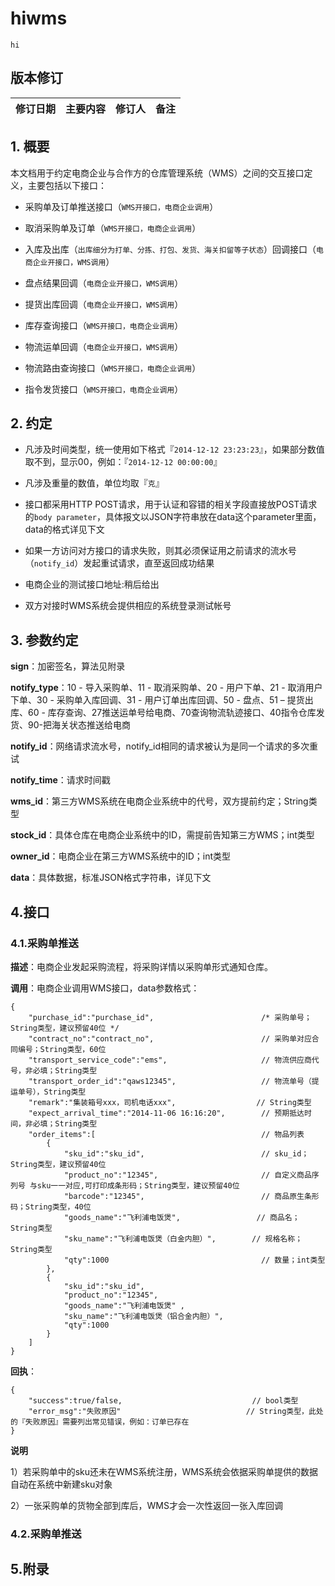 # hiwms #

`hi`

## 版本修订 ##

| 修订日期 | 主要内容 | 修订人 | 备注 |
| ---- | ----- | ----- | ----- |


## 1. 概要 ##

本文档用于约定电商企业与合作方的仓库管理系统（WMS）之间的交互接口定义，主要包括以下接口：

+ 采购单及订单推送接口（`WMS开接口，电商企业调用`）

* 取消采购单及订单（`WMS开接口，电商企业调用`）

* 入库及出库（`出库细分为打单、分拣、打包、发货、海关扣留等子状态`）回调接口（`电商企业开接口，WMS调用`）

* 盘点结果回调（`电商企业开接口，WMS调用`）

* 提货出库回调（`电商企业开接口，WMS调用`）

* 库存查询接口（`WMS开接口，电商企业调用`）

* 物流运单回调（`电商企业开接口，WMS调用`）

* 物流路由查询接口（`WMS开接口，电商企业调用`）

* 指令发货接口（`WMS开接口，电商企业调用`）

## 2. 约定 ##

+ 凡涉及时间类型，统一使用如下格式『`2014-12-12 23:23:23`』，如果部分数值取不到，显示00，例如：『`2014-12-12 00:00:00`』

+ 凡涉及重量的数值，单位均取『`克`』

+ 接口都采用HTTP POST请求，用于认证和容错的相关字段直接放POST请求的`body parameter`，具体报文以JSON字符串放在data这个parameter里面，data的格式详见下文

+ 如果一方访问对方接口的请求失败，则其必须保证用之前请求的流水号（`notify_id`）发起重试请求，直至返回成功结果

+ 电商企业的测试接口地址:稍后给出

+ 双方对接时WMS系统会提供相应的系统登录测试帐号

## 3. 参数约定 ##

**sign**：加密签名，算法见附录

**notify_type**：10 - 导入采购单、11 - 取消采购单、20 - 用户下单、21 - 取消用户下单、30 - 采购单入库回调、31 - 用户订单出库回调、50 - 盘点、51 – 提货出库、60 - 库存查询、27推送运单号给电商、70查询物流轨迹接口、40指令仓库发货、90-把海关状态推送给电商

**notify_id**：网络请求流水号，notify_id相同的请求被认为是同一个请求的多次重试

**notify_time**：请求时间戳

**wms_id**：第三方WMS系统在电商企业系统中的代号，双方提前约定；String类型

**stock_id**：具体仓库在电商企业系统中的ID，需提前告知第三方WMS；int类型

**owner_id**：电商企业在第三方WMS系统中的ID；int类型

**data**：具体数据，标准JSON格式字符串，详见下文

## 4.接口

### 4.1.采购单推送

**描述**：电商企业发起采购流程，将采购详情以采购单形式通知仓库。

**调用**：电商企业调用WMS接口，data参数格式：

    {
        "purchase_id":"purchase_id",                        /* 采购单号；String类型，建议预留40位 */
        "contract_no":"contract_no",                        // 采购单对应合同编号；String类型，60位
        "transport_service_code":"ems",                     // 物流供应商代号，非必填；String类型
        "transport_order_id":"qaws12345",                   // 物流单号（提运单号），String类型
        "remark":"集装箱号xxx，司机电话xxx",                  // String类型
        "expect_arrival_time":"2014-11-06 16:16:20",        // 预期抵达时间，非必填；String类型
        "order_items":[                                     // 物品列表
            {
                "sku_id":"sku_id",                          // sku_id；String类型，建议预留40位
                "product_no":"12345",                       // 自定义商品序列号 与sku一一对应,可打印成条形码；String类型，建议预留40位
                "barcode":"12345",                          // 商品原生条形码；String类型，40位
                "goods_name":"飞利浦电饭煲",                 // 商品名；String类型
                "sku_name":"飞利浦电饭煲（白金内胆）",        // 规格名称；String类型
                "qty":1000                                  // 数量；int类型
            },
            {
                "sku_id":"sku_id",
                "product_no":"12345",
                "goods_name":"飞利浦电饭煲" ,
                "sku_name":"飞利浦电饭煲（铝合金内胆）",
                "qty":1000
            }
        ]
    }

**回执**：

    {
        "success":true/false,                             // bool类型
        "error_msg":"失败原因"                            // String类型，此处的『失败原因』需要列出常见错误，例如：订单已存在
    }

**说明**

1）若采购单中的sku还未在WMS系统注册，WMS系统会依据采购单提供的数据自动在系统中新建sku对象

2）一张采购单的货物全部到库后，WMS才会一次性返回一张入库回调

### 4.2.采购单推送


## 5.附录
